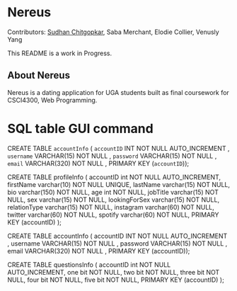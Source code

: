 # Nereus

Contributors: [Sudhan Chitgopkar](https://sudhanchitgopkar.com), Saba Merchant, Elodie Collier, Venusly Yang

This README is a work in Progress.

## About Nereus

Nereus is a dating application for UGA students built as final coursework for CSCI4300, Web Programming. 

# SQL table GUI command

CREATE TABLE `accountInfo` ( `accountID` INT NOT NULL AUTO_INCREMENT , `username` VARCHAR(15) NOT NULL , `password` VARCHAR(15) NOT NULL , `email` VARCHAR(320) NOT NULL , PRIMARY KEY (`accountID`));


CREATE TABLE profileInfo (
	accountID int NOT NULL AUTO_INCREMENT, 
   	firstName varchar(10) NOT NULL UNIQUE,
    lastName varchar(15) NOT NULL,
	bio varchar(150) NOT NULL,
	age int NOT NULL,
	jobTitle varchar(15) NOT NULL,
	sex varchar(15) NOT NULL,
	lookingForSex varchar(15) NOT NULL,
    relationType varchar(15) NOT NULL,
	instagram varchar(60) NOT NULL,
	twitter varchar(60) NOT NULL,
	spotify varchar(60) NOT NULL,
	PRIMARY KEY (accountID)
);

CREATE TABLE accountInfo ( accountID INT NOT NULL AUTO_INCREMENT , username VARCHAR(15) NOT NULL , password VARCHAR(15) NOT NULL , email VARCHAR(320) NOT NULL , PRIMARY KEY (accountID));


CREATE TABLE questionsInfo (
	accountID int NOT NULL AUTO_INCREMENT, 
    one bit NOT NULL,
    two bit NOT NULL,
    three bit NOT NULL,
    four bit NOT NULL,
    five bit NOT NULL,
	PRIMARY KEY (accountID)
);